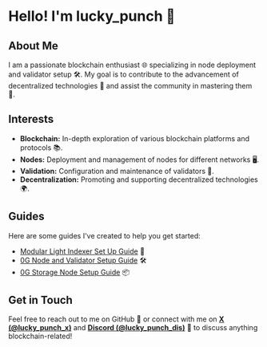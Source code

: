 # Hello! I'm lucky_punch 👋

## About Me

I am a passionate blockchain enthusiast 🌐 specializing in node deployment and validator setup 🛠️. My goal is to contribute to the advancement of decentralized technologies 🔗 and assist the community in mastering them 🚀.

## Interests

- **Blockchain:** In-depth exploration of various blockchain platforms and protocols 📚.
- **Nodes:** Deployment and management of nodes for different networks 🖥️.
- **Validation:** Configuration and maintenance of validators 🔧.
- **Decentralization:** Promoting and supporting decentralized technologies 🌍.

## Guides

Here are some guides I've created to help you get started:

- [Modular Light Indexer Set Up Guide](https://github.com/lucky-punch-git/nubit-guide/blob/main/README.md) 📝
- [0G Node and Validator Setup Guide](https://github.com/lucky-punch-git/0g-guide/blob/main/full-node-guide.md) 🛠️
- [0G Storage Node Setup Guide](https://github.com/lucky-punch-git/0g-guide/blob/main/storage-node.md) 📦


## Get in Touch

Feel free to reach out to me on GitHub 🐙 or connect with me on [**X (@lucky_punch_x)**](https://x.com/lucky_punch_x) and [**Discord (@lucky_punch_dis)**](https://discord.com/users/933934343838126130) 🔗 to discuss anything blockchain-related!
